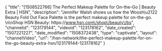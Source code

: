 {
    "title": "[1508522766] The Perfect Makeup Palette for On-the-Go | Beauty Extra | HSN",
    "description": "Jennifer Walsh shows us how the Woosh\u2122 Beauty Fold Out Face Palette is the perfect makeup palette for on-the-go. \n\nShop HSN Beauty: https:\/\/www.hsn.com\/shop\/beauty\/bs",
    "channelid": "123179144",
    "videoid": "123178162",
    "date_created": "1507221227",
    "date_modified": "1508372438",
    "type": "captivate",
    "layout": "channelVideo",
    "url": "\/hsn-network\/the-perfect-makeup-palette-for-on-the-go-beauty-extra-hsn\/123179144-123178162"
}